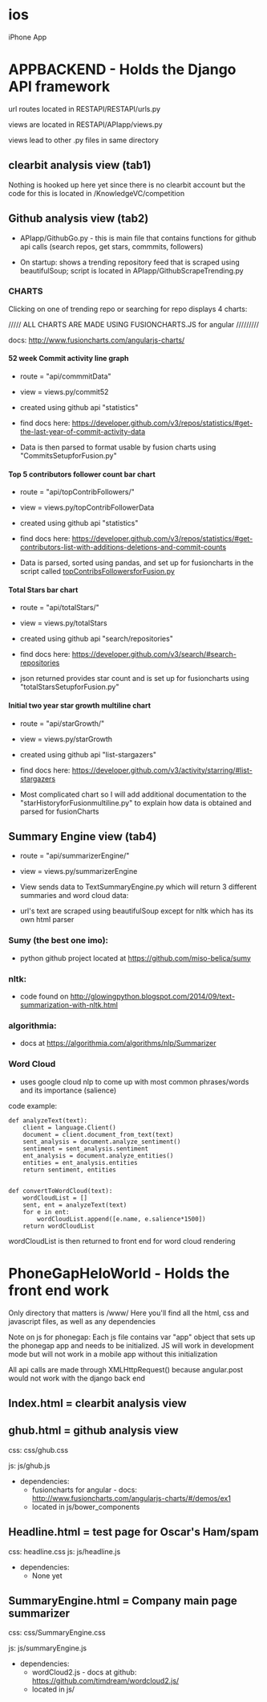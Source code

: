 # ios
iPhone App

APPBACKEND - Holds the Django API framework
======================================================================================

  url routes located in RESTAPI/RESTAPI/urls.py

  views are located in RESTAPI/APIapp/views.py

  views lead to other .py files in same directory


clearbit analysis view (tab1)
----------------------------
Nothing is hooked up here yet since there is no clearbit account but the code for this is located in /KnowledgeVC/competition


Github analysis view (tab2)
----------------------------
* APIapp/GithubGo.py - this is main file that contains functions for github api calls (search repos, get stars, commmits, followers)


* On startup: shows a trending repository feed that is scraped using beautifulSoup;
    script is located in APIapp/GithubScrapeTrending.py


### CHARTS



Clicking on one of trending repo or searching for repo displays 4 charts:


///// ALL CHARTS ARE MADE USING FUSIONCHARTS.JS for angular /////////

docs: http://www.fusioncharts.com/angularjs-charts/

#### 52 week Commit activity line graph

* route = "api/commmitData"

* view = views.py/commit52

* created using github api "statistics"

* find docs here: https://developer.github.com/v3/repos/statistics/#get-the-last-year-of-commit-activity-data

* Data is then parsed to format usable by fusion charts using "CommitsSetupforFusion.py"

#### Top 5 contributors follower count bar chart

* route = "api/topContribFollowers/"

* view = views.py/topContribFollowerData

* created using github api "statistics"

* find docs here: https://developer.github.com/v3/repos/statistics/#get-contributors-list-with-additions-deletions-and-commit-counts

* Data is parsed, sorted using pandas, and set up for fusioncharts in the script called [topContribsFollowersforFusion.py](https://github.com/Knowledgevc-org/ios/blob/master/AppBackend/RESTAPI/APIapp/topContribsFollowersforFusion.py)

#### Total Stars bar chart

* route = "api/totalStars/"

* view = views.py/totalStars

* created using github api "search/repositories"

* find docs here: https://developer.github.com/v3/search/#search-repositories

* json returned provides star count and is set up for fusioncharts using "totalStarsSetupforFusion.py"

#### Initial two year star growth multiline chart

* route = "api/starGrowth/"

* view = views.py/starGrowth

* created using github api "list-stargazers"

* find docs here: https://developer.github.com/v3/activity/starring/#list-stargazers

* Most complicated chart so I will add additional documentation to the "starHistoryforFusionmultiline.py"
to explain how data is obtained and parsed for fusionCharts



Summary Engine view (tab4)
--------------------------

* route = "api/summarizerEngine/"

* view = views.py/summarizerEngine

* View sends data to TextSummaryEngine.py which will return 3 different summaries and word cloud data:

* url's text are scraped using beautifulSoup except for nltk which has its own html parser

### Sumy (the best one imo):

* python github project located at https://github.com/miso-belica/sumy


### nltk:

* code found on http://glowingpython.blogspot.com/2014/09/text-summarization-with-nltk.html


### algorithmia:

* docs at https://algorithmia.com/algorithms/nlp/Summarizer

### Word Cloud

* uses google cloud nlp to come up with most common phrases/words and its importance (salience)

code example:

    def analyzeText(text):
        client = language.Client()
        document = client.document_from_text(text)
        sent_analysis = document.analyze_sentiment()
        sentiment = sent_analysis.sentiment
        ent_analysis = document.analyze_entities()
        entities = ent_analysis.entities
        return sentiment, entities


    def convertToWordCloud(text):
        wordCloudList = []
        sent, ent = analyzeText(text)
        for e in ent:
            wordCloudList.append([e.name, e.salience*1500])
        return wordCloudList


wordCloudList is then returned to front end for word cloud rendering




PhoneGapHeloWorld - Holds the front end work
======================================================================================

Only directory that matters is /www/
Here you'll find all the html, css and javascript files, as well as any dependencies

Note on js for phonegap:
Each js file contains var "app" object that sets up the phonegap app and needs to be initialized.  JS will work
in development mode but will not work in a mobile app without this initialization

All api calls are made through XMLHttpRequest() because angular.post would not work with the django back end




Index.html = clearbit analysis view
-----------------------------------



ghub.html = github analysis view
--------------------------------

css: css/ghub.css

js: js/ghub.js
* dependencies:
    - fusioncharts for angular - docs: http://www.fusioncharts.com/angularjs-charts/#/demos/ex1
    - located in js/bower_components




Headline.html = test page for Oscar's Ham/spam
----------------------------------------------
css: headline.css
js: js/headline.js
* dependencies:
    - None yet


SummaryEngine.html = Company main page summarizer
-------------------------------------------------
css: css/SummaryEngine.css

js: js/summaryEngine.js
* dependencies:
    - wordCloud2.js - docs at github: https://github.com/timdream/wordcloud2.js/
    - located in js/











